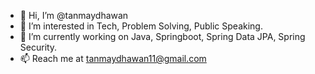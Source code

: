 - 👋 Hi, I’m @tanmaydhawan
- 👀 I’m interested in Tech, Problem Solving, Public Speaking.
- 🌱 I’m currently working on Java, Springboot, Spring Data JPA, Spring Security.
- 📫 Reach me at tanmaydhawan11@gmail.com



